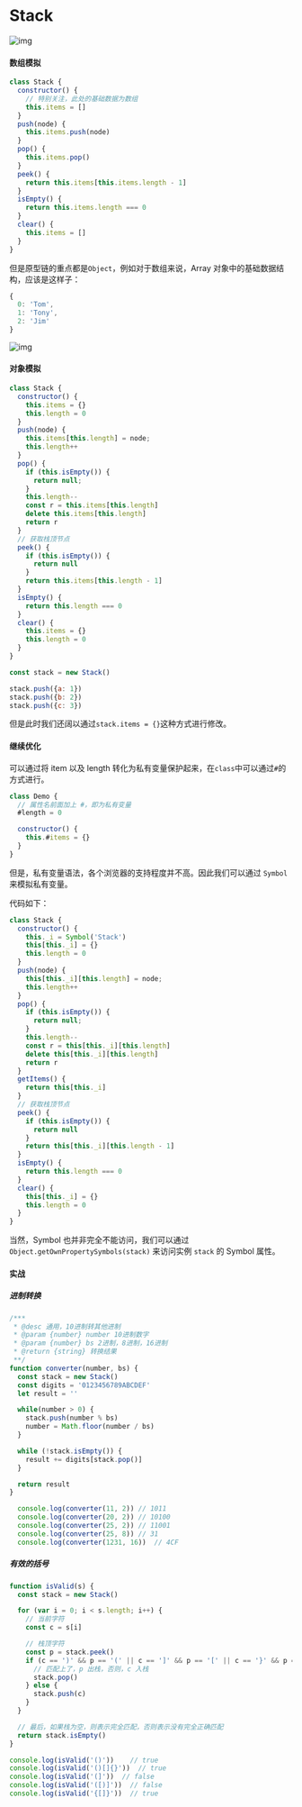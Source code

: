 # Stack

![img](https://images.xiaozhuanlan.com/photo/2020/c3be043f369c66b6fe34a1d55e6f21ed.png)

#### 数组模拟

```js
class Stack {
  constructor() {
    // 特别关注，此处的基础数据为数组
    this.items = [] 
  }
  push(node) {
    this.items.push(node)
  }
  pop() {
    this.items.pop()
  }
  peek() {
    return this.items[this.items.length - 1]
  }
  isEmpty() {
    return this.items.length === 0
  }
  clear() {
    this.items = []
  }
}
```

但是原型链的重点都是`Object`，例如对于数组来说，Array 对象中的基础数据结构，应该是这样子：

```javascript
{
  0: 'Tom',
  1: 'Tony',
  2: 'Jim'
}
```

![img](https://images.xiaozhuanlan.com/photo/2020/7d7d5acc8a921e0c52e96e2b2ac888f3.png)

#### 对象模拟

```js
class Stack {
  constructor() {
    this.items = {}
    this.length = 0
  }
  push(node) {
    this.items[this.length] = node;
    this.length++
  }
  pop() {
    if (this.isEmpty()) {
      return null;
    }
    this.length--
    const r = this.items[this.length]
    delete this.items[this.length]
    return r
  }
  // 获取栈顶节点
  peek() {
    if (this.isEmpty()) {
      return null
    }
    return this.items[this.length - 1]
  }
  isEmpty() {
    return this.length === 0
  }
  clear() {
    this.items = {}
    this.length = 0
  }
}

const stack = new Stack()

stack.push({a: 1})
stack.push({b: 2})
stack.push({c: 3})
```

但是此时我们还阔以通过`stack.items = {}`这种方式进行修改。

#### 继续优化

可以通过将 item 以及 length 转化为私有变量保护起来，在`class`中可以通过`#`的方式进行。

```js
class Demo {
  // 属性名前面加上 #，即为私有变量
  #length = 0

  constructor() {
    this.#items = {}
  }
}
```

但是，私有变量语法，各个浏览器的支持程度并不高。因此我们可以通过 `Symbol`来模拟私有变量。

代码如下：

```js
class Stack {
  constructor() {
    this._i = Symbol('Stack')
    this[this._i] = {}
    this.length = 0
  }
  push(node) {
    this[this._i][this.length] = node;
    this.length++
  }
  pop() {
    if (this.isEmpty()) {
      return null;
    }
    this.length--
    const r = this[this._i][this.length]
    delete this[this._i][this.length]
    return r
  }
  getItems() {
    return this[this._i]
  }
  // 获取栈顶节点
  peek() {
    if (this.isEmpty()) {
      return null
    }
    return this[this._i][this.length - 1]
  }
  isEmpty() {
    return this.length === 0
  }
  clear() {
    this[this._i] = {}
    this.length = 0
  }
}
```

当然，Symbol 也并非完全不能访问，我们可以通过
`Object.getOwnPropertySymbols(stack)`
来访问实例 `stack` 的 Symbol 属性。

#### 实战

##### 进制转换

```js
/***
 * @desc 通用，10进制转其他进制
 * @param {number} number 10进制数字
 * @param {number} bs 2进制，8进制，16进制
 * @return {string} 转换结果 
 **/
function converter(number, bs) {
  const stack = new Stack()
  const digits = '0123456789ABCDEF'
  let result = ''

  while(number > 0) {
    stack.push(number % bs)
    number = Math.floor(number / bs)
  }

  while (!stack.isEmpty()) {
    result += digits[stack.pop()]
  }

  return result
}

  console.log(converter(11, 2)) // 1011
  console.log(converter(20, 2)) // 10100
  console.log(converter(25, 2)) // 11001
  console.log(converter(25, 8)) // 31
  console.log(converter(1231, 16))  // 4CF
```

##### 有效的括号

```js
function isValid(s) {
  const stack = new Stack()

  for (var i = 0; i < s.length; i++) {
    // 当前字符
    const c = s[i]  

    // 栈顶字符
    const p = stack.peek()
    if (c == ')' && p == '(' || c == ']' && p == '[' || c == '}' && p == '{') {
      // 匹配上了，p 出栈，否则，c 入栈
      stack.pop()
    } else {
      stack.push(c)
    }
  }

  // 最后，如果栈为空，则表示完全匹配，否则表示没有完全正确匹配
  return stack.isEmpty()
}

console.log(isValid('()'))    // true
console.log(isValid('()[]{}'))  // true
console.log(isValid('(]'))  // false
console.log(isValid('([)]'))  // false
console.log(isValid('{[]}'))  // true
```

